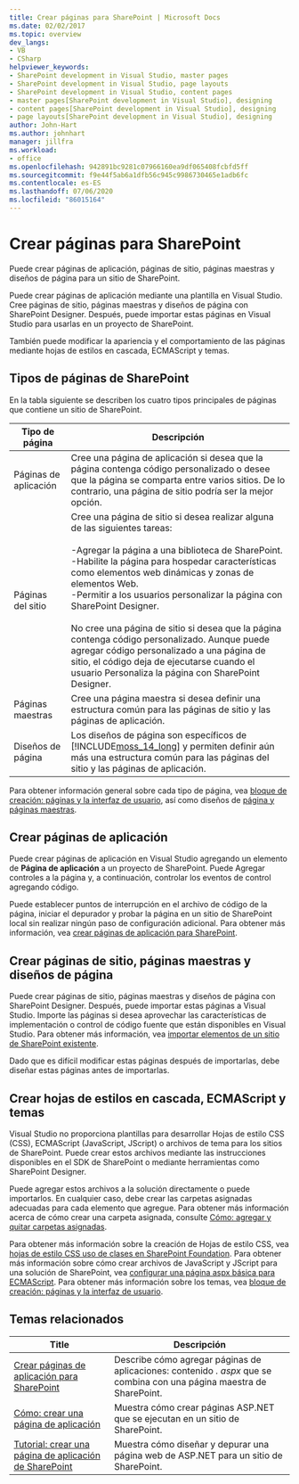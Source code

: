 ```yaml
---
title: Crear páginas para SharePoint | Microsoft Docs
ms.date: 02/02/2017
ms.topic: overview
dev_langs:
- VB
- CSharp
helpviewer_keywords:
- SharePoint development in Visual Studio, master pages
- SharePoint development in Visual Studio, page layouts
- SharePoint development in Visual Studio, content pages
- master pages[SharePoint development in Visual Studio], designing
- content pages[SharePoint development in Visual Studio], designing
- page layouts[SharePoint development in Visual Studio], designing
author: John-Hart
ms.author: johnhart
manager: jillfra
ms.workload:
- office
ms.openlocfilehash: 942891bc9281c07966160ea9df065408fcbfd5ff
ms.sourcegitcommit: f9e44f5ab6a1dfb56c945c9986730465e1adb6fc
ms.contentlocale: es-ES
ms.lasthandoff: 07/06/2020
ms.locfileid: "86015164"
---
```

# <a name="create-pages-for-sharepoint"></a>Crear páginas para SharePoint
  Puede crear páginas de aplicación, páginas de sitio, páginas maestras y diseños de página para un sitio de SharePoint.

 Puede crear páginas de aplicación mediante una plantilla en Visual Studio. Cree páginas de sitio, páginas maestras y diseños de página con SharePoint Designer. Después, puede importar estas páginas en Visual Studio para usarlas en un proyecto de SharePoint.

 También puede modificar la apariencia y el comportamiento de las páginas mediante hojas de estilos en cascada, ECMAScript y temas.

## <a name="types-of-sharepoint-pages"></a>Tipos de páginas de SharePoint
 En la tabla siguiente se describen los cuatro tipos principales de páginas que contiene un sitio de SharePoint.

|Tipo de página|Descripción|
|---------------|-----------------|
|Páginas de aplicación|Cree una página de aplicación si desea que la página contenga código personalizado o desee que la página se comparta entre varios sitios. De lo contrario, una página de sitio podría ser la mejor opción.|
|Páginas del sitio|Cree una página de sitio si desea realizar alguna de las siguientes tareas:<br /><br /> -Agregar la página a una biblioteca de SharePoint.<br />-Habilite la página para hospedar características como elementos web dinámicas y zonas de elementos Web.<br />-Permitir a los usuarios personalizar la página con SharePoint Designer.<br /><br /> No cree una página de sitio si desea que la página contenga código personalizado. Aunque puede agregar código personalizado a una página de sitio, el código deja de ejecutarse cuando el usuario Personaliza la página con SharePoint Designer.|
|Páginas maestras|Cree una página maestra si desea definir una estructura común para las páginas de sitio y las páginas de aplicación.|
|Diseños de página|Los diseños de página son específicos de [!INCLUDE[moss_14_long](../sharepoint/includes/moss-14-long-md.md)] y permiten definir aún más una estructura común para las páginas del sitio y las páginas de aplicación.|

 Para obtener información general sobre cada tipo de página, vea [bloque de creación: páginas y la interfaz de usuario](/previous-versions/office/developer/sharepoint-2010/ee539040(v=office.14)), así como diseños de [página y páginas maestras](/previous-versions/office/developer/sharepoint-2010/ms543497(v=office.14)).

## <a name="create-application-pages"></a>Crear páginas de aplicación
 Puede crear páginas de aplicación en Visual Studio agregando un elemento de **Página de aplicación** a un proyecto de SharePoint. Puede Agregar controles a la página y, a continuación, controlar los eventos de control agregando código.

 Puede establecer puntos de interrupción en el archivo de código de la página, iniciar el depurador y probar la página en un sitio de SharePoint local sin realizar ningún paso de configuración adicional. Para obtener más información, vea [crear páginas de aplicación para SharePoint](../sharepoint/creating-application-pages-for-sharepoint.md).

## <a name="create-site-pages-master-pages-and-page-layouts"></a>Crear páginas de sitio, páginas maestras y diseños de página
 Puede crear páginas de sitio, páginas maestras y diseños de página con SharePoint Designer. Después, puede importar estas páginas a Visual Studio. Importe las páginas si desea aprovechar las características de implementación o control de código fuente que están disponibles en Visual Studio. Para obtener más información, vea [importar elementos de un sitio de SharePoint existente](../sharepoint/importing-items-from-an-existing-sharepoint-site.md).

 Dado que es difícil modificar estas páginas después de importarlas, debe diseñar estas páginas antes de importarlas.

## <a name="create-cascading-style-sheets-ecmascript-and-themes"></a>Crear hojas de estilos en cascada, ECMAScript y temas
 Visual Studio no proporciona plantillas para desarrollar Hojas de estilo CSS (CSS), ECMAScript (JavaScript, JScript) o archivos de tema para los sitios de SharePoint. Puede crear estos archivos mediante las instrucciones disponibles en el SDK de SharePoint o mediante herramientas como SharePoint Designer.

 Puede agregar estos archivos a la solución directamente o puede importarlos. En cualquier caso, debe crear las carpetas asignadas adecuadas para cada elemento que agregue. Para obtener más información acerca de cómo crear una carpeta asignada, consulte [Cómo: agregar y quitar carpetas asignadas](../sharepoint/how-to-add-and-remove-mapped-folders.md).

 Para obtener más información sobre la creación de Hojas de estilo CSS, vea [hojas de estilo CSS uso de clases en SharePoint Foundation](/previous-versions/office/developer/sharepoint-2010/ms438349(v=office.14)). Para obtener más información sobre cómo crear archivos de JavaScript y JScript para una solución de SharePoint, vea [configurar una página aspx básica para ECMAScript](/previous-versions/office/developer/sharepoint-2010/ee535709(v=office.14)). Para obtener más información sobre los temas, vea [bloque de creación: páginas y la interfaz de usuario](/previous-versions/office/developer/sharepoint-2010/ee539040(v=office.14)).

## <a name="related-topics"></a>Temas relacionados

|Title|Descripción|
|-----------|-----------------|
|[Crear páginas de aplicación para SharePoint](../sharepoint/creating-application-pages-for-sharepoint.md)|Describe cómo agregar páginas de aplicaciones: contenido *. aspx* que se combina con una página maestra de SharePoint.|
|[Cómo: crear una página de aplicación](../sharepoint/how-to-create-an-application-page.md)|Muestra cómo crear páginas ASP.NET que se ejecutan en un sitio de SharePoint.|
|[Tutorial: crear una página de aplicación de SharePoint](../sharepoint/walkthrough-creating-a-sharepoint-application-page.md)|Muestra cómo diseñar y depurar una página web de ASP.NET para un sitio de SharePoint.|
